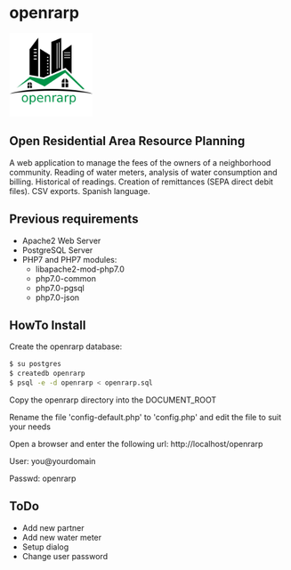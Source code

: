 # openrarp
<img src="images/openrarp_logo_large.png" width="150px" alt="openrarp logo"/>

## Open Residential Area Resource Planning
A web application to manage the fees of the owners of a neighborhood community. Reading of water meters, analysis of water consumption and billing. Historical of readings. Creation of remittances (SEPA direct debit files). CSV exports. Spanish language.

## Previous requirements
- Apache2 Web Server
- PostgreSQL Server
- PHP7 and PHP7 modules:
  - libapache2-mod-php7.0
  - php7.0-common
  - php7.0-pgsql
  - php7.0-json

## HowTo Install
Create the openrarp database:

```sh
$ su postgres
$ createdb openrarp
$ psql -e -d openrarp < openrarp.sql
```

Copy the openrarp directory into the DOCUMENT_ROOT

Rename the file 'config-default.php' to 'config.php' and edit the file to suit your needs

Open a browser and enter the following url: 
http://localhost/openrarp

User: you@yourdomain

Passwd: openrarp

## ToDo
- Add new partner
- Add new water meter
- Setup dialog
- Change user password
